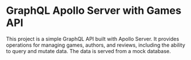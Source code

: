 # GraphQL Apollo Server with Games API

This project is a simple GraphQL API built with Apollo Server. It provides operations for managing games, authors, and reviews, including the ability to query and mutate data. The data is served from a mock database.

